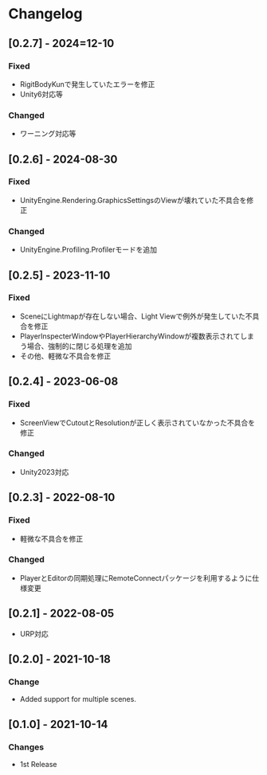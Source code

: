 # Changelog

## [0.2.7] - 2024=12-10

### Fixed

- RigitBodyKunで発生していたエラーを修正
- Unity6対応等

### Changed

- ワーニング対応等

## [0.2.6] - 2024-08-30

### Fixed

- UnityEngine.Rendering.GraphicsSettingsのViewが壊れていた不具合を修正

### Changed

- UnityEngine.Profiling.Profilerモードを追加

## [0.2.5] - 2023-11-10

### Fixed

- SceneにLightmapが存在しない場合、Light Viewで例外が発生していた不具合を修正
- PlayerInspecterWindowやPlayerHierarchyWindowが複数表示されてしまう場合、強制的に閉じる処理を追加
- その他、軽微な不具合を修正

## [0.2.4] - 2023-06-08

### Fixed
    
- ScreenViewでCutoutとResolutionが正しく表示されていなかった不具合を修正

### Changed

 - Unity2023対応


## [0.2.3] - 2022-08-10

### Fixed

- 軽微な不具合を修正

### Changed

- PlayerとEditorの同期処理にRemoteConnectパッケージを利用するように仕様変更

## [0.2.1] - 2022-08-05

- URP対応

## [0.2.0] - 2021-10-18

### Change

- Added support for multiple scenes.

## [0.1.0] - 2021-10-14

### Changes

- 1st Release
